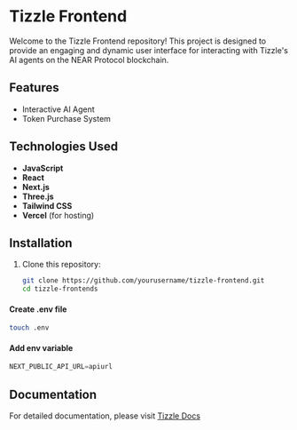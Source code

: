 # Tizzle Frontend

Welcome to the Tizzle Frontend repository! This project is designed to provide an engaging and dynamic user interface for interacting with Tizzle's AI agents on the NEAR Protocol blockchain.

## Features

- Interactive AI Agent
- Token Purchase System

## Technologies Used

- **JavaScript**
- **React**
- **Next.js**
- **Three.js**
- **Tailwind CSS**
- **Vercel** (for hosting)

## Installation

1. Clone this repository:
   ```bash
   git clone https://github.com/yourusername/tizzle-frontend.git
   cd tizzle-frontends
   ```

#### Create .env file

```bash
touch .env
```

#### Add env variable

```s
NEXT_PUBLIC_API_URL=apiurl
```

## Documentation

For detailed documentation, please visit [Tizzle Docs](https://tizzle-labs.gitbook.io/docs)
